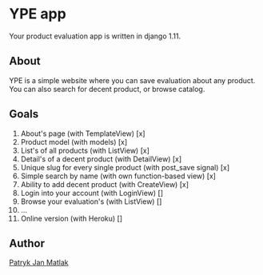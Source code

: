 # YPE app

Your product evaluation app is written in django 1.11.

## About
YPE is a simple website where you can save evaluation about any product.
You can also search for decent product, or browse catalog.

## Goals
1. About's page (with TemplateView) [x]
2. Product model (with models) [x]
3. List's of all products (with ListView) [x]
4. Detail's of a decent product (with DetailView) [x]
5. Unique slug for every single product (with post_save signal) [x]
6. Simple search by name (with own function-based view) [x]
7. Ability to add decent product (with CreateView) [x]
8. Login into your account (with LoginView) []
9. Browse your evaluation's (with ListView) []
10. ...
11. Online version (with Heroku) []


## Author
<a href='https://github.com/PatrykJanMatlak/'>Patryk Jan Matlak</a>
